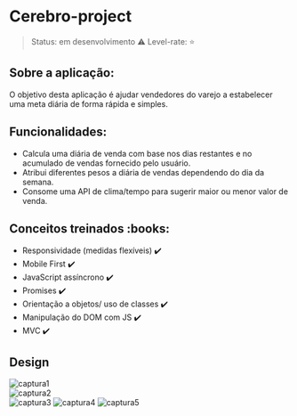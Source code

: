 # Cerebro-project 

> Status: em desenvolvimento :warning:
> Level-rate: :star:


<h2> Sobre a aplicação:</h2>

O objetivo desta aplicação é ajudar vendedores do varejo a estabelecer uma meta diária de forma rápida e simples.


<h2> Funcionalidades:</h2>

- Calcula uma diária de venda com base nos dias restantes e no acumulado de vendas fornecido pelo usuário.
- Atribui diferentes pesos a diária de vendas dependendo do dia da semana.
- Consome uma API de clima/tempo para sugerir maior ou menor valor de venda.


<h2> Conceitos treinados :books:</h2>

- Responsividade (medidas flexíveis) :heavy_check_mark:
- Mobile First :heavy_check_mark:
- JavaScript assíncrono :heavy_check_mark:
- Promises :heavy_check_mark:
- Orientação a objetos/ uso de classes :heavy_check_mark:
- Manipulação do DOM com JS :heavy_check_mark:
- MVC :heavy_check_mark:


<h2> Design </h2>


![captura1](https://user-images.githubusercontent.com/69495523/89857639-016f1300-db73-11ea-8ccd-b137e2174188.png)  
![captura2](https://user-images.githubusercontent.com/69495523/89857641-0207a980-db73-11ea-9c3b-fa5138e80473.png)  
![captura3](https://user-images.githubusercontent.com/69495523/89857643-0338d680-db73-11ea-9298-36aefdce8665.png) 
![captura4](https://user-images.githubusercontent.com/69495523/89931138-2e0e4380-dbe2-11ea-9724-8d5a06934134.png)
![captura5](https://user-images.githubusercontent.com/69495523/89931142-2ea6da00-dbe2-11ea-9ca8-41a4e325f5a1.png)


